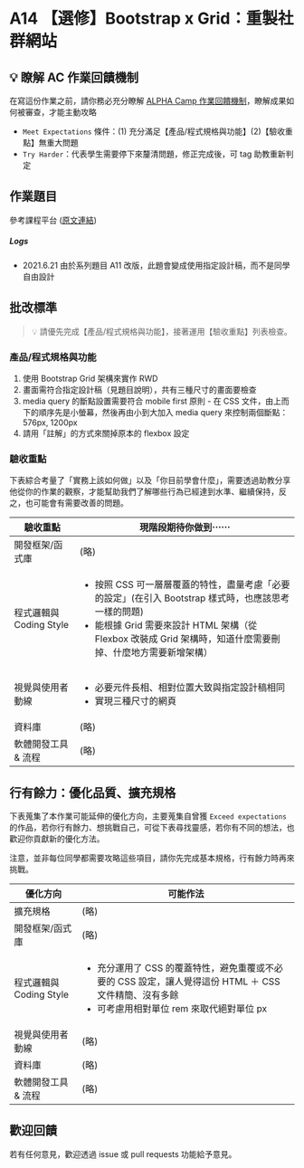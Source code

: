# A14 【選修】Bootstrap x Grid：重製社群網站

## 💡 瞭解 AC 作業回饋機制

在寫這份作業之前，請你務必充分瞭解 <a href="https://github.com/ALPHACamp/web-grading-rubic" target="_blank">ALPHA Camp 作業回饋機制</a>，瞭解成果如何被審查，才能主動攻略

- `Meet Expectations` 條件：(1) 充分滿足【產品/程式規格與功能】(2)【驗收重點】無重大問題
- `Try Harder`：代表學生需要停下來釐清問題，修正完成後，可 tag 助教重新判定

## 作業題目

參考課程平台 (<a href="https://lighthouse.alphacamp.co/courses/40/assignments/948" target="_blank">原文連結</a>)

##### Logs

- 2021.6.21 由於系列題目 A11 改版，此題會變成使用指定設計稿，而不是同學自由設計

## 批改標準

> 💡  請優先完成【產品/程式規格與功能】，接著運用【驗收重點】列表檢查。

### 產品/程式規格與功能

1. 使用 Bootstrap Grid 架構來實作 RWD
2. 畫面需符合指定設計稿（見題目說明），共有三種尺寸的畫面要檢查
3. media query 的斷點設置需要符合 mobile first 原則 - 在 CSS 文件，由上而下的順序先是小螢幕，然後再由小到大加入 media query 來控制兩個斷點：576px, 1200px
4. 請用「註解」的方式來關掉原本的 flexbox 設定

### 驗收重點

下表綜合考量了「實務上該如何做」以及「你目前學會什麼」，需要透過助教分享他從你的作業的觀察，才能幫助我們了解哪些行為已經達到水準、繼續保持，反之，也可能會有需要改善的問題。

<table>
  <thead>
    <tr>
      <th>驗收重點</td>
      <th>現階段期待你做到⋯⋯</td>
    </tr>
  </thead>
  <tbody>
    <tr>
      <td>開發框架/函式庫</td>
      <td>(略)</td>
    </tr>
    <tr>
      <td>程式邏輯與 Coding Style</td>
      <td>
        <ul>
          <li>按照 CSS 可一層層覆蓋的特性，盡量考慮「必要的設定」(在引入 Bootstrap 樣式時，也應該思考一樣的問題)</li>
          <li>能根據 Grid 需要來設計 HTML 架構（從 Flexbox 改裝成 Grid 架構時，知道什麼需要刪掉、什麼地方需要新增架構）</li>
        </ul>
      </td>
    </tr>
      <tr>
      <td>視覺與使用者動線</td>
      <td>
      <ul>
        <li>必要元件長相、相對位置大致與指定設計稿相同</li>
        <li>實現三種尺寸的網頁</li>
      </ul>
      </td>
    </tr>
    <tr>
      <td>資料庫</td>
      <td>(略)</td>
    </tr>
      <tr>
      <td>軟體開發工具 & 流程</td>
      <td>(略)</td>
    </tr>
  </tbody>
</table>

## 行有餘力：優化品質、擴充規格

下表蒐集了本作業可能延伸的優化方向，主要蒐集自曾獲 `Exceed expectations` 的作品，若你行有餘力、想挑戰自己，可從下表尋找靈感，若你有不同的想法，也歡迎你貢獻新的優化方法。

注意，並非每位同學都需要攻略這些項目，請你先完成基本規格，行有餘力時再來挑戰。

<table>
  <thead>
    <tr>
      <th>優化方向</td>
      <th>可能作法</td>
    </tr>
  </thead>
  <tbody>
    <tr>
      <td>擴充規格</td>
      <td>(略)</td>
    </tr>
    <tr>
      <td>開發框架/函式庫</td>
      <td>(略)</td>
    </tr>
    <tr>
      <td>程式邏輯與 Coding Style</td>
      <td>
        <ul>
          <li>充分運用了 CSS 的覆蓋特性，避免重覆或不必要的 CSS 設定，讓人覺得這份 HTML ＋ CSS 文件精簡、沒有多餘</li>
          <li>可考慮用相對單位 rem 來取代絕對單位 px</li>
        </ul>
      </td>
    </tr>
      <tr>
      <td>視覺與使用者動線</td>
      <td>(略)</td>
    </tr>
    <tr>
      <td>資料庫</td>
      <td>(略)</td>
    </tr>
      <tr>
      <td>軟體開發工具 & 流程</td>
      <td>(略)</td>
    </tr>
  </tbody>
</table>

## 歡迎回饋

若有任何意見，歡迎透過 issue 或 pull requests 功能給予意見。
